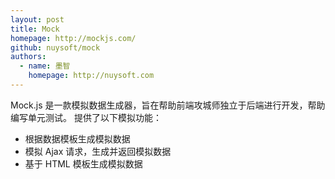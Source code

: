 ```yaml
---
layout: post
title: Mock
homepage: http://mockjs.com/
github: nuysoft/mock
authors:
  - name: 墨智
    homepage: http://nuysoft.com
---
```


Mock.js 是一款模拟数据生成器，旨在帮助前端攻城师独立于后端进行开发，帮助编写单元测试。
提供了以下模拟功能：

- 根据数据模板生成模拟数据
- 模拟 Ajax 请求，生成并返回模拟数据
- 基于 HTML 模板生成模拟数据